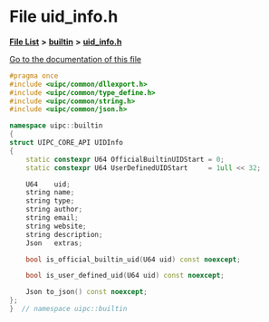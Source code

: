 

# File uid\_info.h

[**File List**](files.md) **>** [**builtin**](dir_e46c520626162f9e42d80fd08f196511.md) **>** [**uid\_info.h**](uid__info_8h.md)

[Go to the documentation of this file](uid__info_8h.md)


```C++
#pragma once
#include <uipc/common/dllexport.h>
#include <uipc/common/type_define.h>
#include <uipc/common/string.h>
#include <uipc/common/json.h>

namespace uipc::builtin
{
struct UIPC_CORE_API UIDInfo
{
    static constexpr U64 OfficialBuiltinUIDStart = 0;
    static constexpr U64 UserDefinedUIDStart     = 1ull << 32;

    U64    uid;
    string name;
    string type;
    string author;
    string email;
    string website;
    string description;
    Json   extras;

    bool is_official_builtin_uid(U64 uid) const noexcept;

    bool is_user_defined_uid(U64 uid) const noexcept;

    Json to_json() const noexcept;
};
}  // namespace uipc::builtin
```


